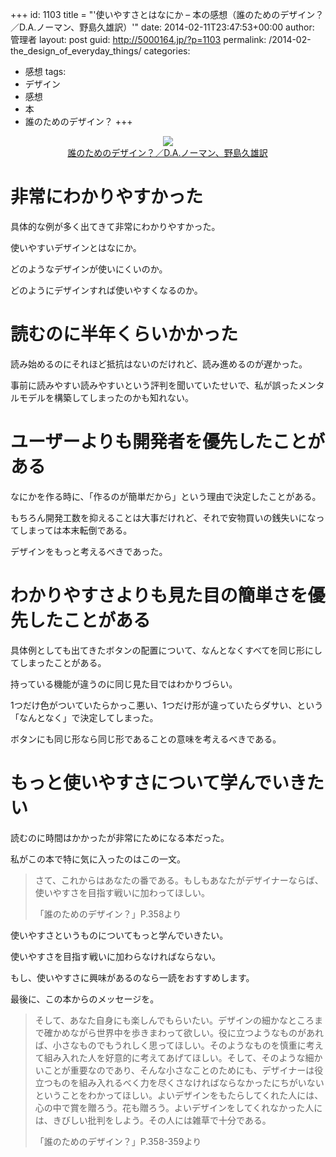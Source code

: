 +++
id: 1103
title = "'使いやすさとはなにか &#8211; 本の感想（誰のためのデザイン？／D.A.ノーマン、野島久雄訳）'"
date: 2014-02-11T23:47:53+00:00
author: 管理者
layout: post
guid: http://5000164.jp/?p=1103
permalink: /2014-02-the_design_of_everyday_things/
categories:
  - 感想
tags:
  - デザイン
  - 感想
  - 本
  - 誰のためのデザイン？
+++
<div style="text-align: center;">
  <a href="http://www.amazon.co.jp/gp/product/478850362X/ref=as_li_ss_il?ie=UTF8&#038;camp=247&#038;creative=7399&#038;creativeASIN=478850362X&#038;linkCode=as2&#038;tag=5000164-22"><img border="0" src="http://ws-fe.amazon-adsystem.com/widgets/q?_encoding=UTF8&#038;ASIN=478850362X&#038;Format=_SL160_&#038;ID=AsinImage&#038;MarketPlace=JP&#038;ServiceVersion=20070822&#038;WS=1&#038;tag=5000164-22" /><br /><span>誰のためのデザイン？／D.A.ノーマン、野島久雄訳</span></a><img src="http://ir-jp.amazon-adsystem.com/e/ir?t=5000164-22&#038;l=as2&#038;o=9&#038;a=478850362X" width="1" height="1" border="0" alt="" style="border:none !important; margin:0px !important;" />
</div>

# 非常にわかりやすかった

具体的な例が多く出てきて非常にわかりやすかった。
  
使いやすいデザインとはなにか。
  
どのようなデザインが使いにくいのか。
  
どのようにデザインすれば使いやすくなるのか。

# 読むのに半年くらいかかった

読み始めるのにそれほど抵抗はないのだけれど、読み進めるのが遅かった。
  
事前に読みやすい読みやすいという評判を聞いていたせいで、私が誤ったメンタルモデルを構築してしまったのかも知れない。

# ユーザーよりも開発者を優先したことがある

なにかを作る時に、「作るのが簡単だから」という理由で決定したことがある。
  
もちろん開発工数を抑えることは大事だけれど、それで安物買いの銭失いになってしまっては本末転倒である。
  
デザインをもっと考えるべきであった。

# わかりやすさよりも見た目の簡単さを優先したことがある

具体例としても出てきたボタンの配置について、なんとなくすべてを同じ形にしてしまったことがある。
  
持っている機能が違うのに同じ見た目ではわかりづらい。
  
1つだけ色がついていたらかっこ悪い、1つだけ形が違っていたらダサい、という「なんとなく」で決定してしまった。
  
ボタンにも同じ形なら同じ形であることの意味を考えるべきである。

# もっと使いやすさについて学んでいきたい

読むのに時間はかかったが非常にためになる本だった。
  
私がこの本で特に気に入ったのはこの一文。 

> さて、これからはあなたの番である。もしもあなたがデザイナーならば、使いやすさを目指す戦いに加わってほしい。
> 
> <p class="source">
>   「誰のためのデザイン？」P.358より
> </p>

使いやすさというものについてもっと学んでいきたい。
  
使いやすさを目指す戦いに加わらなければならない。
  
もし、使いやすさに興味があるのなら一読をおすすめします。
  
最後に、この本からのメッセージを。 

> そして、あなた自身にも楽しんでもらいたい。デザインの細かなところまで確かめながら世界中を歩きまわって欲しい。役に立つようなものがあれば、小さなものでもうれしく思ってほしい。そのようなものを慎重に考えて組み入れた人を好意的に考えてあげてほしい。そして、そのような細かいことが重要なのであり、そんな小さなことのためにも、デザイナーは役立つものを組み入れるべく力を尽くさなければならなかったにちがいないということをわかってほしい。よいデザインをもたらしてくれた人には、心の中で賞を贈ろう。花も贈ろう。よいデザインをしてくれなかった人には、きびしい批判をしよう。その人には雑草で十分である。
> 
> <p class="source">
>   「誰のためのデザイン？」P.358-359より
> </p>